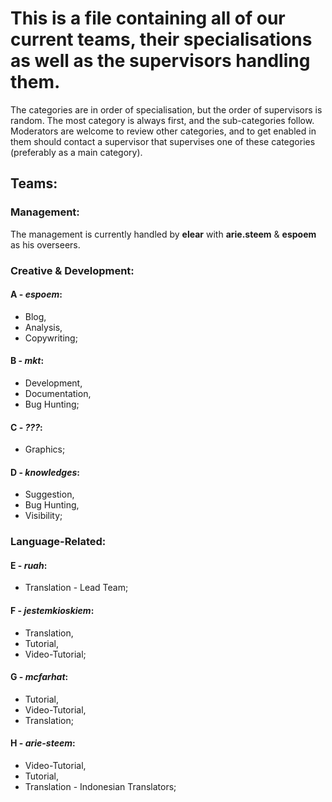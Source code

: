 # This is a file containing all of our current teams, their specialisations as well as the supervisors handling them.
The categories are in order of specialisation, but the order of supervisors is random. The most category is always first, and the sub-categories follow. Moderators are welcome to review other categories, and to get enabled in them should contact a supervisor that supervises one of these categories (preferably as a main category).

## Teams:

### Management:
The management is currently handled by **elear** with **arie.steem** & **espoem** as his overseers.


### Creative & Development:

#### A - *espoem*:
* Blog,
* Analysis,
* Copywriting;

#### B - *mkt*:
* Development,
* Documentation,
* Bug Hunting;

#### C - *???*:
* Graphics;

#### D - *knowledges*:
* Suggestion,
* Bug Hunting,
* Visibility;

### Language-Related:

#### E - *ruah*:
* Translation - Lead Team;

#### F - *jestemkioskiem*:
* Translation,
* Tutorial,
* Video-Tutorial;

#### G - *mcfarhat*:
* Tutorial,
* Video-Tutorial,
* Translation;

#### H - *arie-steem*:
* Video-Tutorial,
* Tutorial,
* Translation - Indonesian Translators;


